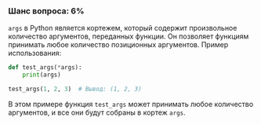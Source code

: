 ### Шанс вопроса: 6%

`args` в Python является кортежем, который содержит произвольное количество аргументов, переданных функции. Он позволяет функциям принимать любое количество позиционных аргументов. Пример использования:

```python
def test_args(*args):
    print(args)

test_args(1, 2, 3)  # Вывод: (1, 2, 3)
```

В этом примере функция `test_args` может принимать любое количество аргументов, и все они будут собраны в кортеж `args`.